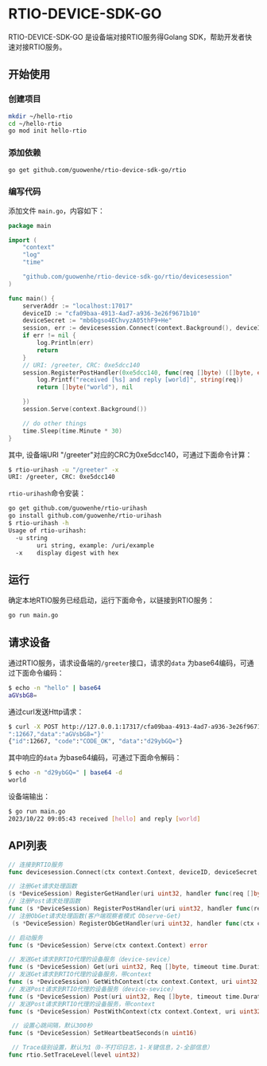 # RTIO-DEVICE-SDK-GO

RTIO-DEVICE-SDK-GO 是设备端对接RTIO服务得Golang SDK，帮助开发者快速对接RTIO服务。

## 开始使用

### 创建项目

```sh
mkdir ~/hello-rtio
cd ~/hello-rtio
go mod init hello-rtio
```

### 添加依赖

```sh  
go get github.com/guowenhe/rtio-device-sdk-go/rtio
```

### 编写代码

添加文件 `main.go`，内容如下：

```go
package main

import (
    "context"
    "log"
    "time"

    "github.com/guowenhe/rtio-device-sdk-go/rtio/devicesession"
)

func main() {
    serverAddr := "localhost:17017"
    deviceID := "cfa09baa-4913-4ad7-a936-3e26f9671b10"
    deviceSecret := "mb6bgso4EChvyzA05thF9+He"
    session, err := devicesession.Connect(context.Background(), deviceID, deviceSecret, serverAddr)
    if err != nil {
        log.Println(err)
        return
    }
    // URI: /greeter, CRC: 0xe5dcc140
    session.RegisterPostHandler(0xe5dcc140, func(req []byte) ([]byte, error) {
        log.Printf("received [%s] and reply [world]", string(req))
        return []byte("world"), nil

    })
    session.Serve(context.Background())

    // do other things
    time.Sleep(time.Minute * 30)
}
```

其中, 设备端URI "/greeter"对应的CRC为0xe5dcc140，可通过下面命令计算：

```sh
$ rtio-urihash -u "/greeter" -x
URI: /greeter, CRC: 0xe5dcc140
```

`rtio-urihash`命令安装：

```sh
go get github.com/guowenhe/rtio-urihash
go install github.com/guowenhe/rtio-urihash
$ rtio-urihash -h
Usage of rtio-urihash:
  -u string
        uri string, example: /uri/example
  -x    display digest with hex
```

## 运行

确定本地RTIO服务已经启动，运行下面命令，以链接到RTIO服务：

```sh
go run main.go
```

## 请求设备

通过RTIO服务，请求设备端的`/greeter`接口，请求的`data` 为base64编码，可通过下面命令编码：

```sh
$ echo -n "hello" | base64
aGVsbG8=
```

通过curl发送Http请求：

```sh
$ curl -X POST http://127.0.0.1:17317/cfa09baa-4913-4ad7-a936-3e26f9671b10/post_handler -d '{"uri":"/greeter","id
":12667,"data":"aGVsbG8="}'
{"id":12667, "code":"CODE_OK", "data":"d29ybGQ="}
```

其中响应的`data` 为base64编码，可通过下面命令解码：

```sh
$ echo -n "d29ybGQ=" | base64 -d
world
```

设备端输出：

```sh
$ go run main.go
2023/10/22 09:05:43 received [hello] and reply [world]
```

## API列表

```go
// 连接到RTIO服务 
func devicesession.Connect(ctx context.Context, deviceID, deviceSecret, serverAddr string) (*DeviceSession, error)

// 注册Get请求处理函数
(s *DeviceSession) RegisterGetHandler(uri uint32, handler func(req []byte) ([]byte, error)) error
// 注册Post请求处理函数 
func (s *DeviceSession) RegisterPostHandler(uri uint32, handler func(req []byte) ([]byte, error)) error
// 注册ObGet请求处理函数(客户端观察者模式 Observe-Get)
 (s *DeviceSession) RegisterObGetHandler(uri uint32, handler func(ctx context.Context, req []byte) (<-chan []byte, error)) error

// 启动服务
func (s *DeviceSession) Serve(ctx context.Context) error

// 发送Get请求到RTIO代理的设备服务（device-sevice）
func (s *DeviceSession) Get(uri uint32, Req []byte, timeout time.Duration) ([]byte, error) 
// 发送Get请求到RTIO代理的设备服务，带context
func (s *DeviceSession) GetWithContext(ctx context.Context, uri uint32, req []byte) ([]byte, error)
// 发送Post请求到RTIO代理的设备服务（device-sevice）
func (s *DeviceSession) Post(uri uint32, Req []byte, timeout time.Duration) ([]byte, error) 
// 发送Post请求到RTIO代理的设备服务，带context
func (s *DeviceSession) PostWithContext(ctx context.Context, uri uint32, req []byte) ([]byte, error)

 // 设置心跳间隔，默认300秒
func (s *DeviceSession) SetHeartbeatSeconds(n uint16) 

 // Trace级别设置，默认为1（0-不打印日志，1-关键信息，2-全部信息）
func rtio.SetTraceLevel(level uint32) 

```
